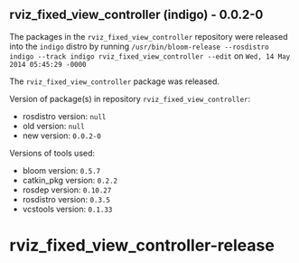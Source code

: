## rviz_fixed_view_controller (indigo) - 0.0.2-0

The packages in the `rviz_fixed_view_controller` repository were released into the `indigo` distro by running `/usr/bin/bloom-release --rosdistro indigo --track indigo rviz_fixed_view_controller --edit` on `Wed, 14 May 2014 05:45:29 -0000`

The `rviz_fixed_view_controller` package was released.

Version of package(s) in repository `rviz_fixed_view_controller`:
- rosdistro version: `null`
- old version: `null`
- new version: `0.0.2-0`

Versions of tools used:
- bloom version: `0.5.7`
- catkin_pkg version: `0.2.2`
- rosdep version: `0.10.27`
- rosdistro version: `0.3.5`
- vcstools version: `0.1.33`


rviz_fixed_view_controller-release
==================================
